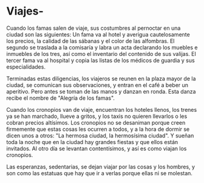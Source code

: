 # Viajes-


Cuando los famas salen de viaje, sus costumbres al pernoctar en una ciudad son las siguientes: Un fama va al hotel y averigua cautelosamente los precios, la calidad de las sábanas y el color de las alfombras. El segundo se traslada a la comisaría y labra un acta declarando los muebles e inmuebles de los tres, así como el inventario del contenido de sus valijas. El tercer fama va al hospital y copia las listas de los médicos de guardia y sus especialidades.

Terminadas estas diligencias, los viajeros se reunen en la plaza mayor de la ciudad, se comunican sus observaciones, y entran en el café a beber un aperitivo. Pero antes se toman de las manos y danzan en ronda. Esta danza recibe el nombre de "Alegría de los famas".

Cuando los cronopios van de viaje, encuentran los hoteles llenos, los trenes ya se han marchado, llueve a gritos, y los taxis no quieren llevarlos o les cobran precios altísimos. Los cronopios no se desaniman porque creen firmemente que estas cosas les ocurren a todos, y a la hora de dormir se dicen unos a otros: "La hermosa ciudad, la hermosísima ciudad". Y sueñan toda la noche que en la ciudad hay grandes fiestas y que ellos están invitados. Al otro día se levantan contentísimos, y así es como viajan los cronopios.

Las esperanzas, sedentarias, se dejan viajar por las cosas y los hombres, y son como las estatuas que hay que ir a verlas porque ellas ni se molestan.
